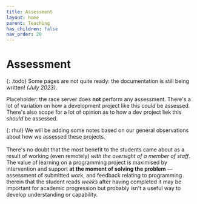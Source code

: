 ```yaml
---
title: Assessment
layout: home
parent: Teaching
has_children: false
nav_order: 20
---
```




# Assessment

{: .todo}
Some pages are not quite ready: the documentation is still being written! _(July 2023)_.

Placeholder: the race server does **not** perform any assessment. There's
a lot of variation on how a development project like this _could_ be
assessed. There's also scope for a lot of opinion as to how a dev project
liek this _should_ be assessed.

{: rhul}
We will be adding some notes based on our general observations about how
we assessed these projects.  
<br>
There's no doubt that the most benefit to the students came about as a
result of working (even remotely) _with the oversight of a member of staff_.
The value of learning on a programming project is maximised by intervention and
support **at the moment of solving the problem** — assessment of submitted
work, and feedback relating to programming therein that the student reads
_weeks_ after having completed it may be important for academic progression but
probably isn't a useful way to develop understanding or capability.



